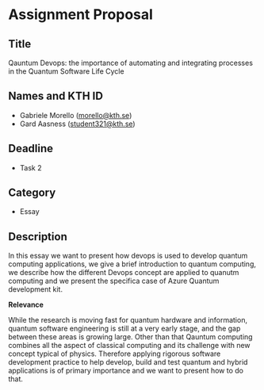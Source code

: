 
# Assignment Proposal

## Title

Qauntum Devops: the importance of automating and integrating processes in the Quantum Software Life Cycle

## Names and KTH ID

  - Gabriele Morello (morello@kth.se)
  - Gard Aasness (student321@kth.se)

## Deadline

- Task 2

## Category

- Essay

## Description

In this essay we want to present how devops is used to develop quantum computing applications, we give a brief introduction to quantum computing, we describe how the different Devops concept are applied to quanutm computing and we present the specifica case of Azure Quantum development kit.

**Relevance**

While the research is moving fast for quantum hardware and information, quantum software engineering is still at a very early stage, and the gap between these areas is growing large. Other than that Qauntum computing combines all the aspect of classical computing and its challenge with new concept typical of physics.
Therefore applying rigorous software development practice to help develop, build and test quantum and hybrid applications is of primary importance and we want to present how to do that.
